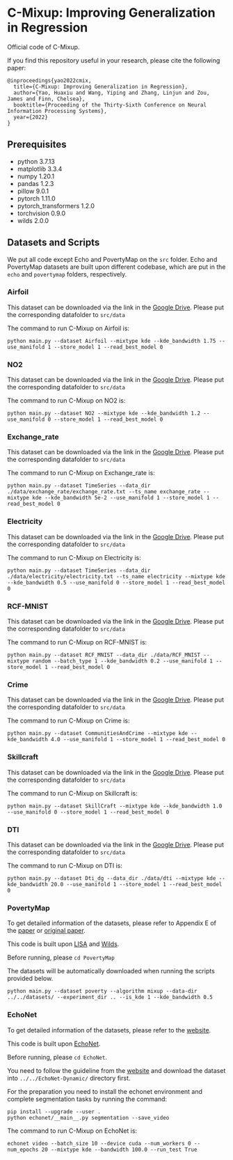 # C-Mixup: Improving Generalization in Regression

Official code of C-Mixup.


If you find this repository useful in your research, please cite the following paper:
```
@inproceedings{yao2022cmix,
  title={C-Mixup: Improving Generalization in Regression},
  author={Yao, Huaxiu and Wang, Yiping and Zhang, Linjun and Zou, James and Finn, Chelsea},
  booktitle={Proceeding of the Thirty-Sixth Conference on Neural Information Processing Systems},
  year={2022}
}
```


## Prerequisites
- python 3.7.13
- matplotlib 3.3.4
- numpy 1.20.1
- pandas 1.2.3
- pillow 9.0.1
- pytorch 1.11.0
- pytorch_transformers 1.2.0
- torchvision 0.9.0
- wilds 2.0.0

## Datasets and Scripts

We put all code except Echo and PovertyMap on the `src` folder. Echo and PovertyMap datasets are built upon different codebase, which are put in the `echo` and `povertymap` folders, respectively. 


### Airfoil
This dataset can be downloaded via the link in the [Google Drive](https://drive.google.com/drive/folders/1pTRT7fA-hq6p1F7ZX5oJ0tg_I1RRG6OW?usp=sharing). Please put the corresponding datafolder to `src/data`


The command to run C-Mixup on Airfoil is:
```
python main.py --dataset Airfoil --mixtype kde --kde_bandwidth 1.75 --use_manifold 1 --store_model 1 --read_best_model 0
```

### NO2 
This dataset can be downloaded via the link in the [Google Drive](https://drive.google.com/drive/folders/1pTRT7fA-hq6p1F7ZX5oJ0tg_I1RRG6OW?usp=sharing). Please put the corresponding datafolder to `src/data`


The command to run C-Mixup on NO2 is:
```
python main.py --dataset NO2 --mixtype kde --kde_bandwidth 1.2 --use_manifold 0 --store_model 1 --read_best_model 0
```

### Exchange_rate
This dataset can be downloaded via the link in the [Google Drive](https://drive.google.com/drive/folders/1pTRT7fA-hq6p1F7ZX5oJ0tg_I1RRG6OW?usp=sharing). Please put the corresponding datafolder to `src/data`


The command to run C-Mixup on Exchange_rate is:
```
python main.py --dataset TimeSeries --data_dir ./data/exchange_rate/exchange_rate.txt --ts_name exchange_rate --mixtype kde --kde_bandwidth 5e-2 --use_manifold 1 --store_model 1 --read_best_model 0
```

### Electricity

This dataset can be downloaded via the link in the [Google Drive](https://drive.google.com/drive/folders/1pTRT7fA-hq6p1F7ZX5oJ0tg_I1RRG6OW?usp=sharing). Please put the corresponding datafolder to `src/data`


The command to run C-Mixup on Electricity is:
```
python main.py --dataset TimeSeries --data_dir ./data/electricity/electricity.txt --ts_name electricity --mixtype kde --kde_bandwidth 0.5 --use_manifold 0 --store_model 1 --read_best_model 0
```

### RCF-MNIST

This dataset can be downloaded via the link in the [Google Drive](https://drive.google.com/drive/folders/1pTRT7fA-hq6p1F7ZX5oJ0tg_I1RRG6OW?usp=sharing). Please put the corresponding datafolder to `src/data`


The command to run C-Mixup on RCF-MNIST is:
```
python main.py --dataset RCF_MNIST --data_dir ./data/RCF_MNIST --mixtype random --batch_type 1 --kde_bandwidth 0.2 --use_manifold 1 --store_model 1 --read_best_model 0
```

### Crime
This dataset can be downloaded via the link in the [Google Drive](https://drive.google.com/drive/folders/1pTRT7fA-hq6p1F7ZX5oJ0tg_I1RRG6OW?usp=sharing). Please put the corresponding datafolder to `src/data`


The command to run C-Mixup on Crime is:
```
python main.py --dataset CommunitiesAndCrime --mixtype kde --kde_bandwidth 4.0 --use_manifold 1 --store_model 1 --read_best_model 0
```

### Skillcraft
This dataset can be downloaded via the link in the [Google Drive](https://drive.google.com/drive/folders/1pTRT7fA-hq6p1F7ZX5oJ0tg_I1RRG6OW?usp=sharing). Please put the corresponding datafolder to `src/data`


The command to run C-Mixup on Skillcraft is:
```
python main.py --dataset SkillCraft --mixtype kde --kde_bandwidth 1.0 --use_manifold 0 --store_model 1 --read_best_model 0
```

### DTI
This dataset can be downloaded via the link in the [Google Drive](https://drive.google.com/drive/folders/1pTRT7fA-hq6p1F7ZX5oJ0tg_I1RRG6OW?usp=sharing). Please put the corresponding datafolder to `src/data`


The command to run C-Mixup on DTI is:
```
python main.py --dataset Dti_dg --data_dir ./data/dti --mixtype kde --kde_bandwidth 20.0 --use_manifold 1 --store_model 1 --read_best_model 0
```

### PovertyMap

To get detailed information of the datasets, please refer to Appendix E of the [paper](https://arxiv.org/abs/2210.05775v1) or [original paper](https://arxiv.org/abs/2112.05090).

This code is built upon [LISA](https://github.com/huaxiuyao/LISA) and [Wilds](https://github.com/p-lambda/wilds).

Before running, please `cd PovertyMap`

The datasets will be automatically downloaded when running the scripts provided below.

```
python main.py --dataset poverty --algorithm mixup --data-dir ../../datasets/ --experiment_dir .. --is_kde 1 --kde_bandwidth 0.5
```


### EchoNet

To get detailed information of the datasets, please refer to the [website](https://echonet.github.io/dynamic/).

This code is built upon [EchoNet](https://github.com/echonet/dynamic).

Before running, please `cd EchoNet`.

You need to follow the guideline from the [website](https://echonet.github.io/dynamic/index.html#access) and download the dataset into `../../EchoNet-Dynamic/` directory first.

For the preparation you need to install the echonet environment and complete segmentation tasks by running the command:
```
pip install --upgrade --user . 
python echonet/__main__.py segmentation --save_video
```

The command to run C-Mixup on EchoNet is:
```
echonet video --batch_size 10 --device cuda --num_workers 0 --num_epochs 20 --mixtype kde --bandwidth 100.0 --run_test True
```